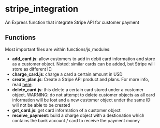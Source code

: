 # stripe_integration
An Express function that integrate Stripe API for customer payment 

## Functions
Most important files are within functions/js_modules: 
- **add_card.js**: allow customers to add in debit card information and store as a customer object. Noted: similar cards can be added, but Stripe will store as different ID. 
- **charge_card.js**: charge a card a certain amount in USD 
- **create_plan.js**: Create a Stripe API product and plans. For more info, read [here](https://stripe.com/docs/billing/subscriptions/products-and-plans). 
- **delete_card.js**: this delete a certain card stored under a customer object. WARNING: do not attempt to delete customer objects as all card information will be lost and a new customer object under the same ID will not be able to be created 
- **get_card.js**: get card information of a customer object 
- **receive_payment**: build a charge object with a destionation which contains the bank account / card to receive the payment money 
